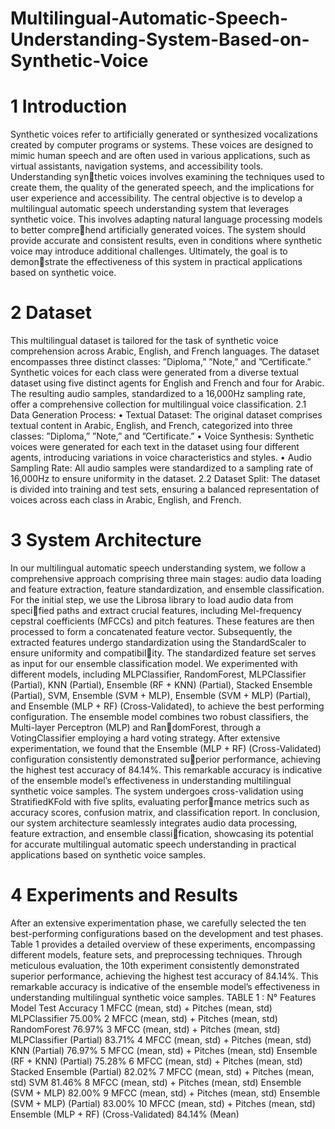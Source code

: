 # Multilingual-Automatic-Speech-Understanding-System-Based-on-Synthetic-Voice
# 1 Introduction
Synthetic voices refer to artificially generated or synthesized vocalizations created by computer
programs or systems. These voices are designed to mimic human speech and are often used in various
applications, such as virtual assistants, navigation systems, and accessibility tools. Understanding synthetic voices involves examining the techniques used to create them, the quality of the generated speech,
and the implications for user experience and accessibility.
The central objective is to develop a multilingual automatic speech understanding system that
leverages synthetic voice. This involves adapting natural language processing models to better comprehend artificially generated voices. The system should provide accurate and consistent results, even in
conditions where synthetic voice may introduce additional challenges. Ultimately, the goal is to demonstrate the effectiveness of this system in practical applications based on synthetic voice.
# 2 Dataset 
This multilingual dataset is tailored for the task of synthetic voice comprehension across Arabic,
English, and French languages. The dataset encompasses three distinct classes: ”Diploma,” ”Note,” and
”Certificate.” Synthetic voices for each class were generated from a diverse textual dataset using five
distinct agents for English and French and four for Arabic. The resulting audio samples, standardized to
a 16,000Hz sampling rate, offer a comprehensive collection for multilingual voice classification.
2.1 Data Generation Process:
• Textual Dataset: The original dataset comprises textual content in Arabic, English, and French,
categorized into three classes: ”Diploma,” ”Note,” and ”Certificate.”
• Voice Synthesis: Synthetic voices were generated for each text in the dataset using four different
agents, introducing variations in voice characteristics and styles.
• Audio Sampling Rate: All audio samples were standardized to a sampling rate of 16,000Hz to
ensure uniformity in the dataset.
2.2 Dataset Split:
The dataset is divided into training and test sets, ensuring a balanced representation of voices
across each class in Arabic, English, and French.
# 3 System Architecture
In our multilingual automatic speech understanding system, we follow a comprehensive approach
comprising three main stages: audio data loading and feature extraction, feature standardization, and
ensemble classification. For the initial step, we use the Librosa library to load audio data from specified paths and extract crucial features, including Mel-frequency cepstral coefficients (MFCCs) and pitch
features. These features are then processed to form a concatenated feature vector. Subsequently, the
extracted features undergo standardization using the StandardScaler to ensure uniformity and compatibility. The standardized feature set serves as input for our ensemble classification model. We experimented
with different models, including MLPClassifier, RandomForest, MLPClassifier (Partial), KNN (Partial),
Ensemble (RF + KNN) (Partial), Stacked Ensemble (Partial), SVM, Ensemble (SVM + MLP), Ensemble
(SVM + MLP) (Partial), and Ensemble (MLP + RF) (Cross-Validated), to achieve the best performing
configuration.
The ensemble model combines two robust classifiers, the Multi-layer Perceptron (MLP) and RandomForest, through a VotingClassifier employing a hard voting strategy. After extensive experimentation,
we found that the Ensemble (MLP + RF) (Cross-Validated) configuration consistently demonstrated superior performance, achieving the highest test accuracy of 84.14%. This remarkable accuracy is indicative
of the ensemble model’s effectiveness in understanding multilingual synthetic voice samples.
The system undergoes cross-validation using StratifiedKFold with five splits, evaluating performance metrics such as accuracy scores, confusion matrix, and classification report. In conclusion, our
system architecture seamlessly integrates audio data processing, feature extraction, and ensemble classification, showcasing its potential for accurate multilingual automatic speech understanding in practical
applications based on synthetic voice samples.
# 4 Experiments and Results
After an extensive experimentation phase, we carefully selected the ten best-performing configurations based on the development and test phases. Table 1 provides a detailed overview of
these experiments, encompassing different models, feature sets, and preprocessing techniques. Through meticulous evaluation, the 10th experiment consistently demonstrated superior performance, achieving the highest test accuracy of 84.14%. This remarkable accuracy is indicative of the ensemble model’s effectiveness in understanding multilingual synthetic voice samples.
TABLE 1 :
N° Features                                   Model                         Test Accuracy
1 MFCC (mean, std) + Pitches (mean, std) MLPClassifier                          75.00%
2 MFCC (mean, std) + Pitches (mean, std) RandomForest                           76.97%
3 MFCC (mean, std) + Pitches (mean, std) MLPClassifier (Partial)                83.71%
4 MFCC (mean, std) + Pitches (mean, std) KNN (Partial)                          76.97%
5 MFCC (mean, std) + Pitches (mean, std) Ensemble (RF + KNN) (Partial)          75.28%
6 MFCC (mean, std) + Pitches (mean, std) Stacked Ensemble (Partial)             82.02%
7 MFCC (mean, std) + Pitches (mean, std) SVM                                    81.46%
8 MFCC (mean, std) + Pitches (mean, std) Ensemble (SVM + MLP)                   82.00%
9 MFCC (mean, std) + Pitches (mean, std) Ensemble (SVM + MLP) (Partial)         83.00%
10 MFCC (mean, std) + Pitches (mean, std) Ensemble (MLP + RF) (Cross-Validated) 84.14% (Mean)

